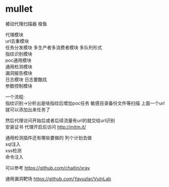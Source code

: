 <!--
 * @Date: 2022-01-11 18:08:25
 * @LastEditors: recar
 * @LastEditTime: 2022-03-28 18:26:28
-->
# mullet
被动代理扫描器 梭鱼


代理模块  
url去重模块  
任务分发模块 多生产者多消费者模块 多队列形式  
指纹识别模块  
poc通用模块  
通用检测模块  
漏洞报告模块  
日志模块 日志要酷炫  
参数控制模块  

一个流程:  
指纹识别->分析出是啥指纹后增加poc任务
敏感目录备份文件等扫描
上面一个url就可以添加出来任务了

然后代理访问开始后或者后续流量有url的就交给url识别  
安装证书 代理开启后访问 http://mitm.it/  

通用检测插件还有哪些要做的 列个计划去做  
sql注入    
xss检测    
命令注入  

可以参考 https://github.com/chaitin/xray  

通用漏洞靶场 https://github.com/Yavuzlar/VulnLab  
